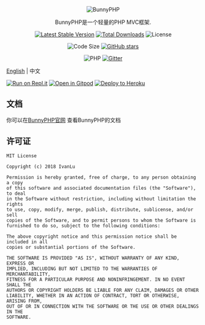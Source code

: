 <div align="center">

![BunnyPHP](https://github.com/bunniescc/media/blob/master/php.png?raw=true)

BunnyPHP是一个轻量的PHP MVC框架.

[![Latest Stable Version](https://img.shields.io/packagist/v/ivanlulyf/bunnyphp.svg?color=orange&style=flat-square)](https://packagist.org/packages/ivanlulyf/bunnyphp)
[![Total Downloads](https://img.shields.io/packagist/dt/ivanlulyf/bunnyphp.svg?color=brightgreen&style=flat-square)](https://packagist.org/packages/ivanlulyf/bunnyphp)
![License](https://img.shields.io/packagist/l/ivanlulyf/bunnyphp.svg?color=blue&style=flat-square)

![Code Size](https://img.shields.io/github/languages/code-size/ivanlulyf/bunnyphp.svg?color=yellow&style=flat-square)
[![GitHub stars](https://img.shields.io/github/stars/ivanlulyf/bunnyphp.svg?style=social)](https://github.com/IvanLuLyf/BunnyPHP)

![PHP](https://img.shields.io/badge/PHP->%3D7.4.0-777bb3.svg?style=flat-square&logo=php)
[![Gitter](https://img.shields.io/gitter/room/ivanlulyf-bunnyphp/community.svg?style=flat-square&logo=gitter)](https://gitter.im/ivanlulyf-bunnyphp/community)

</div>

[English](README.md) | 中文

[![Run on Repl.it](https://img.shields.io/badge/-run%20on%20repl.it-%235C6970?logo=replit&style=flat-square&logoColor=white)](https://repl.it/github/ivanlulyf/bunnyphp-app)
[![Open in Gitpod](https://img.shields.io/badge/-open%20in%20Gitpod-%231966D2?logo=gitpod&style=flat-square&logoColor=white)](https://gitpod.io/#https://github.com/IvanLuLyf/BunnyPHP-App)
[![Deploy to Heroku](https://img.shields.io/badge/-Deploy%20to%20Heroku-%237056BF?logo=heroku&style=flat-square&labelColor=%237056BF&logoColor=white)](https://heroku.com/deploy?template=https://github.com/IvanLuLyf/BunnyPHP-App)

## 文档

你可以在[BunnyPHP官网](https://ivanlulyf.github.io/BunnyPHP/#/zh-cn/) 查看BunnyPHP的文档

## 许可证

```text
MIT License

Copyright (c) 2018 IvanLu

Permission is hereby granted, free of charge, to any person obtaining a copy
of this software and associated documentation files (the "Software"), to deal
in the Software without restriction, including without limitation the rights
to use, copy, modify, merge, publish, distribute, sublicense, and/or sell
copies of the Software, and to permit persons to whom the Software is
furnished to do so, subject to the following conditions:

The above copyright notice and this permission notice shall be included in all
copies or substantial portions of the Software.

THE SOFTWARE IS PROVIDED "AS IS", WITHOUT WARRANTY OF ANY KIND, EXPRESS OR
IMPLIED, INCLUDING BUT NOT LIMITED TO THE WARRANTIES OF MERCHANTABILITY,
FITNESS FOR A PARTICULAR PURPOSE AND NONINFRINGEMENT. IN NO EVENT SHALL THE
AUTHORS OR COPYRIGHT HOLDERS BE LIABLE FOR ANY CLAIM, DAMAGES OR OTHER
LIABILITY, WHETHER IN AN ACTION OF CONTRACT, TORT OR OTHERWISE, ARISING FROM,
OUT OF OR IN CONNECTION WITH THE SOFTWARE OR THE USE OR OTHER DEALINGS IN THE
SOFTWARE.
```
